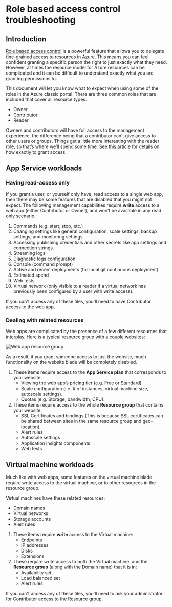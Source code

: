 <properties
    pageTitle="Role based access control troubleshooting"
    description="Working with different resource types for role based access control."
    services="azure-portal"
    documentationCenter="na"
    authors="IHenkel"
    manager="stevenpo"
    editor=""/>

<tags
    ms.service="active-directory"
    ms.workload="identity"
    ms.tgt_pltfrm="na"
    ms.devlang="na"
    ms.topic="article"
    ms.date="12/04/2015"
    ms.author="inhenk"/>

# Role based access control troubleshooting

## Introduction

[Role based access control](../role-based-access-control-configure.md) is a powerful feature that allows you to delegate fine-grained access to resources in Azure. This means you can feel confident granting a specific person the right to just exactly what they need. However, at times the resource model for Azure resources can be complicated and it can be difficult to understand exactly what you are granting permissions to.

This document will let you know what to expect when using some of the roles in the Azure classic portal. There are three common roles that are included that cover all resource types:
* Owner
* Contributor
* Reader

Owners and contributors will have full access to the management experience, the difference being that a contributor can’t give access to other users or groups. Things get a little more interesting with the reader role, so that’s where we’ll spend some time. [See this article](../role-based-access-control-configure.md) for details on how exactly to grant access.

## App Service workloads

### Having read-access only

If you grant a user, or yourself only have, read access to a single web app, then there may be some features that are disabled that you might not expect. The following management capabilities require **write** access to a web app (either Contributor or Owner), and won’t be available in any read only scenario.

1. Commands (e.g. start, stop, etc.)
2. Changing settings like general configuration, scale settings, backup settings, and monitoring settings.
3. Accessing publishing credentials and other secrets like app settings and connection strings.
4. Streaming logs
5. Diagnostic logs configuration
6. Console (command prompt)
7. Active and recent deployments (for local git continuous deployment)
8. Estimated spend
9. Web tests
10. Virtual network (only visible to a reader if a virtual network has previously been configured by a user with write access).

If you can't access any of these tiles, you'll need to have Contributor access to the web app.

### Dealing with related resources

Web apps are complicated by the presence of a few different resources that interplay. Here is a typical resource group with a couple websites:

![Web app resource group](./media/role-based-access-control-troubleshooting/website-resource-model.png)

As a result, if you grant someone access to just the website, much functionality on the website blade will be completely disabled.

1. These items require access to the **App Service plan** that corresponds to your website:  
    * Viewing the web app’s pricing tier (e.g. Free or Standard).
    * Scale configuration (i.e. # of instances, virtual machine size, autoscale settings).
    * Quotas (e.g. Storage, bandwidth, CPU).
2. These items require access to the whole **Resource group** that contains your website:  
    * SSL Certificates and bindings (This is because SSL certificates can be shared between sites in the same resource group and geo-location).
    * Alert rules
    * Autoscale settings
    * Application insights components
    * Web tests

## Virtual machine workloads

Much like with web apps, some features on the virtual machine blade require write access to the virtual machine, or to other resources in the resource group.

Virtual machines have these related resources:
* Domain names
* Virtual networks
* Storage accounts
* Alert rules

1. These items require **write** access to the Virtual machine:  
    * Endpoints
    * IP addresses
    * Disks
    * Extensions
2. These require write access to both the Virtual machine, and the **Resource group** (along with the Domain name) that it is in:  
    * Availability set
    * Load balanced set
    * Alert rules

If you can't access any of these tiles, you'll need to ask your administrator for Contributor access to the Resource group.


